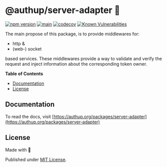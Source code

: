 # @authup/server-adapter 🌉

[![npm version](https://badge.fury.io/js/@authup%2Fserver-adapter.svg)](https://badge.fury.io/js/@authup%2Fserver-adapter)
[![main](https://github.com/authup/authup/actions/workflows/main.yml/badge.svg)](https://github.com/authup/authup/actions/workflows/main.yml)
[![codecov](https://codecov.io/gh/authup/authup/branch/master/graph/badge.svg?token=FHE347R1NW)](https://codecov.io/gh/authup/authup)
[![Known Vulnerabilities](https://snyk.io/test/github/authup/authup/badge.svg)](https://snyk.io/test/github/authup/authup)

The main propose of this package, is to provide middlewares for:

- http &
- (web-) socket

based services. These middlewares provide a way to validate and verify the request and inject information about the corresponding token owner.

**Table of Contents**

- [Documentation](#documentation)
- [License](#license)

## Documentation

To read the docs, visit [https://authup.org/packages/server-adapter](https://authup.org/packages/server-adapter)

## License

Made with 💚

Published under [MIT License](./LICENSE).
